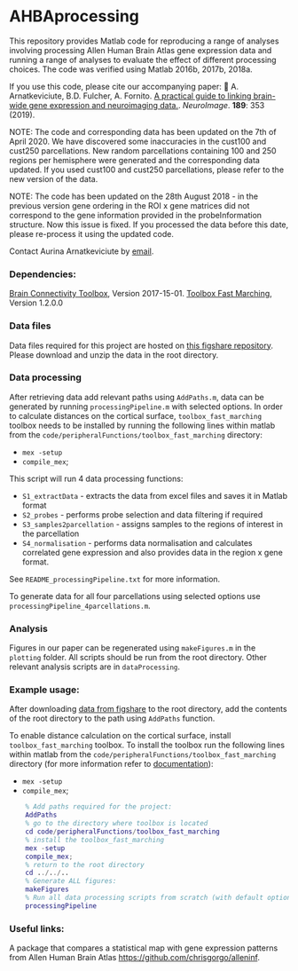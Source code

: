 # AHBAprocessing

This repository provides Matlab code for reproducing a range of analyses involving processing Allen Human Brain Atlas gene expression data and running a range of analyses to evaluate the effect of different processing choices. The code was verified using Matlab 2016b, 2017b, 2018a.

If you use this code, please cite our accompanying paper:
&#x1F4D7; A. Arnatkeviciute, B.D. Fulcher, A. Fornito. [A practical guide to linking brain-wide gene expression and neuroimaging data.](https://doi.org/10.1016/j.neuroimage.2019.01.011). _NeuroImage_. __189__: 353 (2019).

NOTE: The code and corresponding data has been updated on the 7th of April 2020. We have discovered some inaccuracies in the cust100 and cust250 parcellations. New random parcellations containing 100 and 250 regions per hemisphere were generated and the corresponding data updated. If you used cust100 and cust250 parcellations, please refer to the new version of the data.

NOTE: The code has been updated on the 28th August 2018 - in the previous version gene ordering in the ROI x gene matrices did not correspond to the gene information provided in the probeInformation structure.
Now this issue is fixed. If you processed the data before this date, please re-process it using the updated code.

Contact Aurina Arnatkeviciute by [email](mailto:aurina.arnatkeviciute@monash.edu).

### Dependencies:
[Brain Connectivity Toolbox](https://sites.google.com/site/bctnet/), Version 2017-15-01.
[Toolbox Fast Marching](https://au.mathworks.com/matlabcentral/fileexchange/6110-toolbox-fast-marching), Version 1.2.0.0

### Data files
Data files required for this project are hosted on [this figshare repository](https://doi.org/10.6084/m9.figshare.6852911).
Please download and unzip the data in the root directory.

### Data processing
After retrieving data add relevant paths using `AddPaths.m`, data can be generated by running `processingPipeline.m` with selected options.
In order to calculate distances on the cortical surface, `toolbox_fast_marching` toolbox needs to be installed by running the following lines within matlab from the `code/peripheralFunctions/toolbox_fast_marching` directory:
* `mex -setup`
* `compile_mex`;

This script will run 4 data processing functions:
* `S1_extractData` - extracts the data from excel files and saves it in Matlab format
* `S2_probes` - performs probe selection and data filtering if required
* `S3_samples2parcellation` - assigns samples to the regions of interest in the parcellation
* `S4_normalisation` - performs data normalisation and calculates correlated gene expression and also provides data in the region x gene format.

See `README_processingPipeline.txt` for more information.

To generate data for all four parcellations using selected options use `processingPipeline_4parcellations.m`.

### Analysis
Figures in our paper can be regenerated using `makeFigures.m` in the `plotting` folder. All scripts should be run from the root directory. Other relevant analysis scripts are in `dataProcessing`.

### Example usage:
After downloading [data from figshare](https://doi.org/10.6084/m9.figshare.6852911) to the root directory, add the contents of the root directory to the path using `AddPaths` function.

To enable distance calculation on the cortical surface, install `toolbox_fast_marching` toolbox.
To install the toolbox run the following lines within matlab from the `code/peripheralFunctions/toolbox_fast_marching` directory (for more information refer to [documentation](https://au.mathworks.com/matlabcentral/fileexchange/6110-toolbox-fast-marching)):
* `mex -setup`
* `compile_mex`;

```matlab
    % Add paths required for the project:
    AddPaths
    % go to the directory where toolbox is located
    cd code/peripheralFunctions/toolbox_fast_marching
    % install the toolbox_fast_marching
    mex -setup
    compile_mex;
    % return to the root directory
    cd ../../..
    % Generate ALL figures:
    makeFigures
    % Run all data processing scripts from scratch (with default options):
    processingPipeline
```

### Useful links:
A package that compares a statistical map with gene expression patterns from Allen Human Brain
Atlas https://github.com/chrisgorgo/alleninf.
